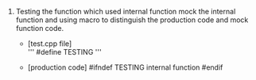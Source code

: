 
1. Testing the function which used internal function
   mock the internal function and using macro to distinguish the production code and mock function code.
   - [test.cpp file]  
   '''
   #define TESTING
   '''
   
   - [production code]
   #ifndef TESTING
   internal function
   #endif
   
   
  
